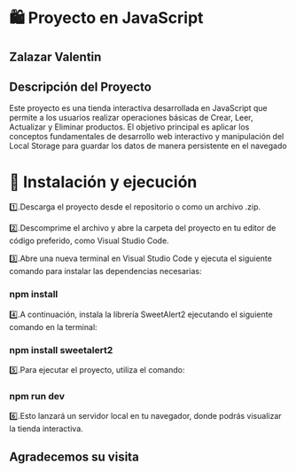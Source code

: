 # 🛍️ Proyecto en JavaScript
## Zalazar Valentin
## Descripción del Proyecto
Este proyecto es una tienda interactiva desarrollada en JavaScript que permite a los usuarios realizar operaciones básicas de Crear, Leer, Actualizar y Eliminar productos. El objetivo principal es aplicar los conceptos fundamentales de desarrollo web interactivo y manipulación del Local Storage para guardar los datos de manera persistente en el navegado

# 🚀 Instalación y ejecución
1️⃣.Descarga el proyecto desde el repositorio o como un archivo .zip.

2️⃣.Descomprime el archivo y abre la carpeta del proyecto en tu editor de código preferido, como Visual Studio Code.

3️⃣.Abre una nueva terminal en Visual Studio Code y ejecuta el siguiente comando para instalar las dependencias necesarias:

### npm install

4️⃣.A continuación, instala la librería SweetAlert2 ejecutando el siguiente comando en la terminal:

### npm install sweetalert2
5️⃣.Para ejecutar el proyecto, utiliza el comando:
### npm run dev
6️⃣.Esto lanzará un servidor local en tu navegador, donde podrás visualizar la tienda interactiva.

## Agradecemos su visita


